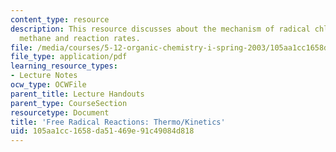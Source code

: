 ```yaml
---
content_type: resource
description: This resource discusses about the mechanism of radical chlorination of
  methane and reaction rates.
file: /media/courses/5-12-organic-chemistry-i-spring-2003/105aa1cc1658da51469e91c49084d818_07.pdf
file_type: application/pdf
learning_resource_types:
- Lecture Notes
ocw_type: OCWFile
parent_title: Lecture Handouts
parent_type: CourseSection
resourcetype: Document
title: 'Free Radical Reactions: Thermo/Kinetics'
uid: 105aa1cc-1658-da51-469e-91c49084d818
---
```

